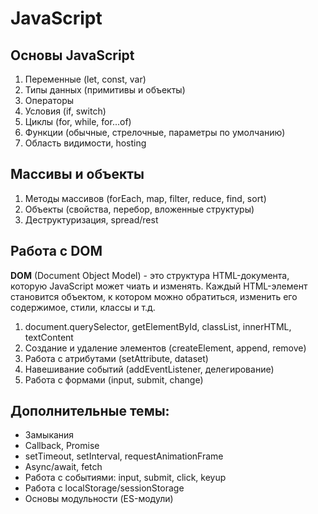 # JavaScript #

## Основы JavaScript ##

1. Переменные (let, const, var)
2. Типы данных (примитивы и объекты)
3. Операторы
4. Условия (if, switch)
5. Циклы (for, while, for...of)
6. Функции (обычные, стрелочные, параметры по умолчанию)
7. Область видимости, hosting

## Массивы и объекты ##

1. Методы массивов (forEach, map, filter, reduce, find, sort)
2. Объекты (свойства, перебор, вложенные структуры)
3. Деструктуризация, spread/rest

## Работа с DOM ##

**DOM** (Document Object Model) - это структура HTML-документа, которую JavaScript может чиать и изменять.
Каждый HTML-элемент становится объектом, к котором можно обратиться, изменить его содержимое, стили, классы и т.д.

1. document.querySelector, getElementById, classList, innerHTML, textContent
2. Создание и удаление элементов (createElement, append, remove)
3. Работа с атрибутами (setAttribute, dataset)
4. Навешивание событий (addEventListener, делегирование)
5. Работа с формами (input, submit, change)

## Дополнительные темы: ##

* Замыкания
* Callback, Promise
* setTimeout, setInterval, requestAnimationFrame
* Async/await, fetch
* Работа с событиями: input, submit, click, keyup
* Работа с localStorage/sessionStorage
* Основы модульности (ES-модули)